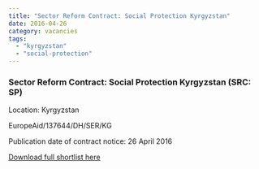 ```yaml
---
title: "Sector Reform Contract: Social Protection Kyrgyzstan"
date: 2016-04-26
category: vacancies
tags: 
  - "kyrgyzstan"
  - "social-protection"
---
```


### Sector Reform Contract: Social Protection Kyrgyzstan (SRC: SP)

Location: Kyrgyzstan

EuropeAid/137644/DH/SER/KG

Publication date of contract notice: 26 April 2016

[Download full shortlist here](http://epm.lv/files/shortlist_137644_Kyrgyzstan_Social_protection.pdf)
